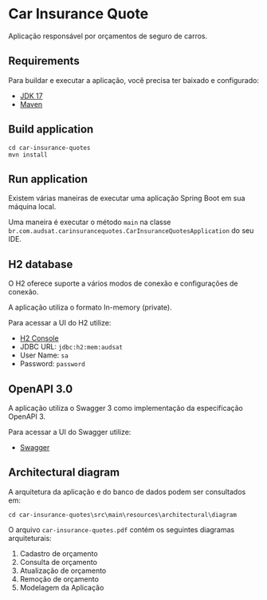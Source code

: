 # Car Insurance Quote

Aplicação responsável por orçamentos de seguro de carros.

## Requirements

Para buildar e executar a aplicação, você precisa ter baixado e configurado:

- [JDK 17](https://www.oracle.com/br/java/technologies/javase/jdk17-archive-downloads.html)
- [Maven](https://maven.apache.org)

## Build application
```shell
cd car-insurance-quotes
mvn install
```

## Run application

Existem várias maneiras de executar uma aplicação Spring Boot em sua máquina local.

Uma maneira é executar o método `main` na classe `br.com.audsat.carinsurancequotes.CarInsuranceQuotesApplication` do seu IDE.

## H2 database

O H2 oferece suporte a vários modos de conexão e configurações de conexão.

A aplicação utiliza o formato In-memory (private).

Para acessar a UI do H2 utilize:

- [H2 Console](http://localhost:8080/h2-console)
- JDBC URL: `jdbc:h2:mem:audsat`
- User Name: `sa`
- Password: `password`

## OpenAPI 3.0

A aplicação utiliza o Swagger 3 como implementação da especificação OpenAPI 3.

Para acessar a UI do Swagger utilize:

- [Swagger](http://localhost:8080/swagger-ui/index.html#/)

## Architectural diagram

A arquitetura da aplicação e do banco de dados podem ser consultados em:

```shell
cd car-insurance-quotes\src\main\resources\architectural\diagram
```

O arquivo `car-insurance-quotes.pdf` contém os seguintes diagramas arquiteturais:

1. Cadastro de orçamento
2. Consulta de orçamento
3. Atualização de orçamento
4. Remoção de orçamento
5. Modelagem da Aplicação
